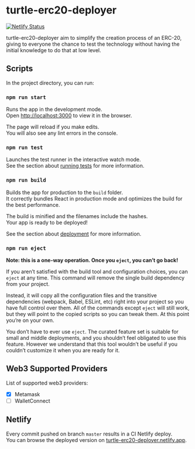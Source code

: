 # turtle-erc20-deployer

[![Netlify Status](https://api.netlify.com/api/v1/badges/792fe039-41a3-48c6-bae0-38b5c9701468/deploy-status)](https://app.netlify.com/sites/turtle-erc20-deployer/deploys)

turtle-erc20-deployer aim to simplify the creation process of an ERC-20, giving to everyone the chance to test the technology without having the initial knowledge to do that at low level.

## Scripts

In the project directory, you can run:

### `npm run start`

Runs the app in the development mode.\
Open [http://localhost:3000](http://localhost:3000) to view it in the browser.

The page will reload if you make edits.\
You will also see any lint errors in the console.

### `npm run test`

Launches the test runner in the interactive watch mode.\
See the section about [running tests](https://facebook.github.io/create-react-app/docs/running-tests) for more information.

### `npm run build`

Builds the app for production to the `build` folder.\
It correctly bundles React in production mode and optimizes the build for the best performance.

The build is minified and the filenames include the hashes.\
Your app is ready to be deployed!

See the section about [deployment](https://facebook.github.io/create-react-app/docs/deployment) for more information.

### `npm run eject`

**Note: this is a one-way operation. Once you `eject`, you can’t go back!**

If you aren’t satisfied with the build tool and configuration choices, you can `eject` at any time. This command will remove the single build dependency from your project.

Instead, it will copy all the configuration files and the transitive dependencies (webpack, Babel, ESLint, etc) right into your project so you have full control over them. All of the commands except `eject` will still work, but they will point to the copied scripts so you can tweak them. At this point you’re on your own.

You don’t have to ever use `eject`. The curated feature set is suitable for small and middle deployments, and you shouldn’t feel obligated to use this feature. However we understand that this tool wouldn’t be useful if you couldn’t customize it when you are ready for it.

## Web3 Supported Providers

List of supported web3 providers:

-   [x] Metamask
-   [ ] WalletConnect

## Netlify

Every commit pushed on branch `master` results in a CI Netlify deploy.\
You can browse the deployed version on [turtle-erc20-deployer.netlify.app](https://turtle-erc20-deployer.netlify.app).